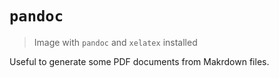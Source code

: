 # `pandoc`

> Image with `pandoc` and `xelatex` installed

Useful to generate some PDF documents from Makrdown files.

